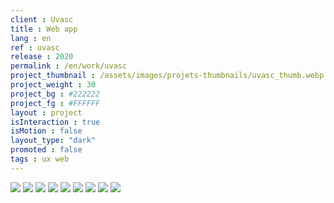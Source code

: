 ```yaml
---
client : Uvasc
title : Web app
lang : en
ref : uvasc
release : 2020
permalink : /en/work/uvasc
project_thumbnail : /assets/images/projets-thumbnails/uvasc_thumb.webp
project_weight : 30
project_bg : #222222
project_fg : #FFFFFF
layout : project
isInteraction : true
isMotion : false
layout_type: "dark"
promoted : false
tags : ux web
---
```


![](/assets/images/projets/uvasc-1.webp)
![](/assets/images/projets/uvasc-2.webp)
![](/assets/images/projets/uvasc-3.webp)
![](/assets/images/projets/uvasc-4.webp)
![](/assets/images/projets/uvasc-5.webp)
![](/assets/images/projets/uvasc-6.webp)
![](/assets/images/projets/uvasc-7.webp)
![](/assets/images/projets/uvasc-8.webp)
![](/assets/images/projets/uvasc-9.webp)